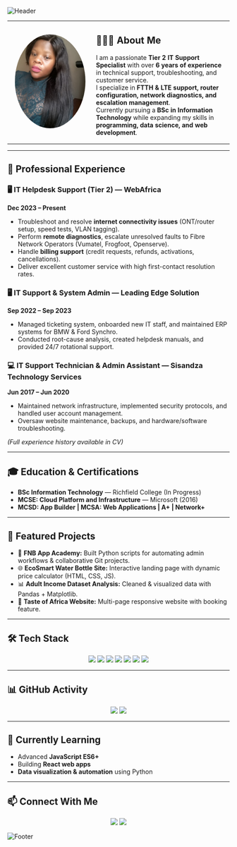 ![Header](https://capsule-render.vercel.app/api?type=waving&color=gradient&height=180&section=header&text=Hi%20I'm%20Neo%20Mavhunga%20👋&fontSize=40&fontAlignY=35&animation=fadeIn)

<div align="center">

<table>
<tr>
<td width="180" align="center">

<img src="https://github.com/NeoTreasure/NeoMavhungaProfile/raw/main/YOUR_PROFILE_PICTURE_LINK.jpg" width="160" style="border-radius: 50%;" />

</td>
<td>

## 👩🏾‍💻 About Me  
I am a passionate **Tier 2 IT Support Specialist** with over **6 years of experience** in technical support, troubleshooting, and customer service.  
I specialize in **FTTH & LTE support, router configuration, network diagnostics, and escalation management**.  
Currently pursuing a **BSc in Information Technology** while expanding my skills in **programming, data science, and web development**.

</td>
</tr>
</table>

</div>

---

## 💼 Professional Experience  

### 🖥 IT Helpdesk Support (Tier 2) — WebAfrica  
**Dec 2023 – Present**  
- Troubleshoot and resolve **internet connectivity issues** (ONT/router setup, speed tests, VLAN tagging).  
- Perform **remote diagnostics**, escalate unresolved faults to Fibre Network Operators (Vumatel, Frogfoot, Openserve).  
- Handle **billing support** (credit requests, refunds, activations, cancellations).  
- Deliver excellent customer service with high first-contact resolution rates.  

### 🖥 IT Support & System Admin — Leading Edge Solution  
**Sep 2022 – Sep 2023**  
- Managed ticketing system, onboarded new IT staff, and maintained ERP systems for BMW & Ford Synchro.  
- Conducted root-cause analysis, created helpdesk manuals, and provided 24/7 rotational support.  

### 💻 IT Support Technician & Admin Assistant — Sisandza Technology Services  
**Jun 2017 – Jun 2020**  
- Maintained network infrastructure, implemented security protocols, and handled user account management.  
- Oversaw website maintenance, backups, and hardware/software troubleshooting.  

*(Full experience history available in CV)*

---

## 🎓 Education & Certifications  
- **BSc Information Technology** — Richfield College (In Progress)  
- **MCSE: Cloud Platform and Infrastructure** — Microsoft (2016)  
- **MCSD: App Builder | MCSA: Web Applications | A+ | Network+**

---

## 📌 Featured Projects  
- 🏦 **FNB App Academy:** Built Python scripts for automating admin workflows & collaborative Git projects.  
- 🌐 **EcoSmart Water Bottle Site:** Interactive landing page with dynamic price calculator (HTML, CSS, JS).  
- 📊 **Adult Income Dataset Analysis:** Cleaned & visualized data with Pandas + Matplotlib.  
- 🍴 **Taste of Africa Website:** Multi-page responsive website with booking feature.

---

## 🛠 Tech Stack  
<p align="center">
  <img src="https://img.shields.io/badge/Networking-0066CC?style=for-the-badge"/>
  <img src="https://img.shields.io/badge/HTML5-E34F26?style=for-the-badge&logo=html5&logoColor=white"/>
  <img src="https://img.shields.io/badge/CSS3-1572B6?style=for-the-badge&logo=css3&logoColor=white"/>
  <img src="https://img.shields.io/badge/JavaScript-F7DF1E?style=for-the-badge&logo=javascript&logoColor=black"/>
  <img src="https://img.shields.io/badge/Python-3776AB?style=for-the-badge&logo=python&logoColor=white"/>
  <img src="https://img.shields.io/badge/React-20232A?style=for-the-badge&logo=react&logoColor=61DAFB"/>
  <img src="https://img.shields.io/badge/Git-F05032?style=for-the-badge&logo=git&logoColor=white"/>
</p>

---

## 📊 GitHub Activity  
<p align="center">
  <img src="https://github-readme-stats.vercel.app/api?username=YOUR_GITHUB_USERNAME&show_icons=true&theme=radical" height="160"/>
  <img src="https://github-readme-streak-stats.herokuapp.com?user=YOUR_GITHUB_USERNAME&theme=radical" height="160"/>
</p>

---

## 🌱 Currently Learning  
- Advanced **JavaScript ES6+**  
- Building **React web apps**  
- **Data visualization & automation** using Python  

---

## 📫 Connect With Me  
<p align="center">
<a href="https://www.linkedin.com/in/neo-mavhunga"><img src="https://img.shields.io/badge/LinkedIn-0077B5?style=for-the-badge&logo=linkedin&logoColor=white"/></a>
<a href="https://github.com/NeoTreasure"><img src="https://img.shields.io/badge/GitHub-181717?style=for-the-badge&logo=github&logoColor=white"/></a>

</p>

![Footer](https://capsule-render.vercel.app/api?type=waving&color=gradient&height=90&section=footer)
